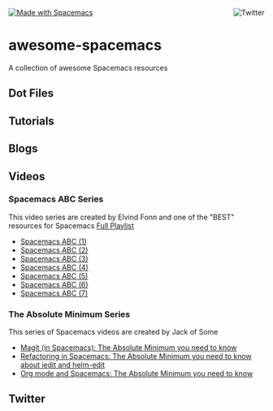 <a href="http://spacemacs.org"><img src="https://cdn.rawgit.com/syl20bnr/spacemacs/442d025779da2f62fc86c2082703697714db6514/assets/spacemacs-badge.svg" alt="Made with Spacemacs"></a><a href="http://www.twitter.com/spacemacs"><img src="http://i.imgur.com/tXSoThF.png" alt="Twitter" align="right"></a><br>
# awesome-spacemacs

A collection of awesome Spacemacs resources

## Dot Files

## Tutorials

## Blogs


## Videos

### Spacemacs ABC Series
This video series are created by Elvind Fonn and one of the "BEST" resources for Spacemacs
[Full Playlist](https://www.youtube.com/watch?v=ZFV5EqpZ6_s&list=PLrJ2YN5y27KLhd3yNs2dR8_inqtEiEweE)

- [Spacemacs ABC (1)](https://www.youtube.com/watch?v=ZFV5EqpZ6_s)
- [Spacemacs ABC (2)](https://www.youtube.com/watch?v=B39tFs2ifHg)
- [Spacemacs ABC (3)](https://www.youtube.com/watch?v=2y9NLIbNf_I)
- [Spacemacs ABC (4)](https://www.youtube.com/watch?v=GpplGkKFLzg)
- [Spacemacs ABC (5)](https://www.youtube.com/watch?v=fYsqaAL8HSU)
- [Spacemacs ABC (6)](https://www.youtube.com/watch?v=rCZZ4Yy33PE)
- [Spacemacs ABC (7)](https://www.youtube.com/watch?v=Q960X9qCMPc)

### The Absolute Minimum Series
This series of Spacemacs videos are created by Jack of Some
- [Magit (in Spacemacs): The Absolute Minimum you need to know](https://www.youtube.com/watch?v=NDP91RNgT4A)
- [Refactoring in Spacemacs: The Absolute Minimum you need to know about iedit and helm-edit](https://www.youtube.com/watch?v=XAHVwhTsF-g)
- [Org mode and Spacemacs: The Absolute Minimum you need to know](https://www.youtube.com/watch?v=S4f-GUxu3CY)


## Twitter
